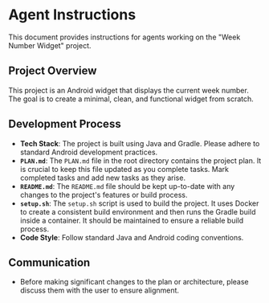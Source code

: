 # Agent Instructions

This document provides instructions for agents working on the "Week Number Widget" project.

## Project Overview

This project is an Android widget that displays the current week number. The goal is to create a minimal, clean, and functional widget from scratch.

## Development Process

- **Tech Stack**: The project is built using Java and Gradle. Please adhere to standard Android development practices.
- **`PLAN.md`**: The `PLAN.md` file in the root directory contains the project plan. It is crucial to keep this file updated as you complete tasks. Mark completed tasks and add new tasks as they arise.
- **`README.md`**: The `README.md` file should be kept up-to-date with any changes to the project's features or build process.
- **`setup.sh`**: The `setup.sh` script is used to build the project. It uses Docker to create a consistent build environment and then runs the Gradle build inside a container. It should be maintained to ensure a reliable build process.
- **Code Style**: Follow standard Java and Android coding conventions.

## Communication

- Before making significant changes to the plan or architecture, please discuss them with the user to ensure alignment.
